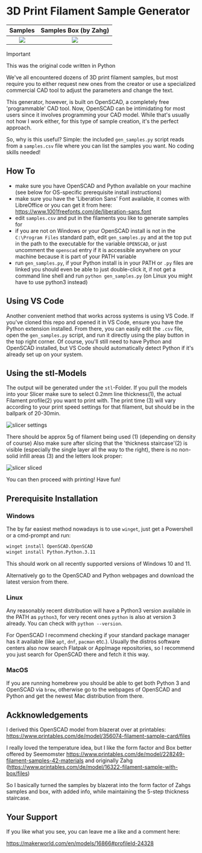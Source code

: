 # 3D Print Filament Sample Generator

|        Samples        |   Samples Box (by Zahg)   |
| :-------------------: | :-----------------------: |
| ![](docs/samples.png) | ![](docs/samples_box.png) |

> [!IMPORTANT]
> This was the original code written in Python

We've all encountered dozens of 3D print filament samples, but most require you
to either request new ones from the creator or use a specialized commercial CAD
tool to adjust the parameters and change the text.

This generator, however, is built on OpenSCAD, a completely free 'programmable'
CAD tool. Now, OpenSCAD can be intimidating for most users since it involves
programming your CAD model. While that's usually not how I work either, for this
type of sample creation, it's the perfect approach.

So, why is this useful? Simple: the included `gen_samples.py` script reads from a
`samples.csv` file where you can list the samples you want. No coding skills
needed!

## How To

- make sure you have OpenSCAD and Python available on your machine (see below
  for OS-specific prerequisite install instructions)
- make sure you have the 'Liberation Sans' Font available, it comes with
  LibreOffice or you can get it from here:
  <https://www.1001freefonts.com/de/liberation-sans.font>
- edit `samples.csv` and put in the filaments you like to generate samples for
- if you are not on Windows or your OpenSCAD install is not in the `C:\Program
Files` standard path, edit `gen_samples.py` and at the top put in the path to
  the executable for the variable `OPENSCAD`, or just uncomment the `openscad`
  entry if it is accessible anywhere on your machine because it is part of your
  PATH variable
- run `gen_samples.py`, if your Python install is in your PATH or `.py` files
  are linked you should even be able to just double-click it, if not get a
  command line shell and run `python gen_samples.py` (on Linux you might have to
  use python3 instead)

## Using VS Code

Another convenient method that works across systems is using VS Code. If you've
cloned this repo and opened it in VS Code, ensure you have the Python extension
installed. From there, you can easily edit the `.csv` file, open the
`gen_samples.py` script, and run it directly using the play button in the top
right corner. Of course, you'll still need to have Python and OpenSCAD
installed, but VS Code should automatically detect Python if it's already set up
on your system.

## Using the stl-Models

The output will be generated under the `stl`-Folder.
If you pull the models into your Slicer make sure to select 0.2mm line
thickness(1), the actual Filament profile(2) you want to print with.
The print time (3) will vary according to your print speed settings for that
filament, but should be in the ballpark of 20-30min.

![slicer settings](docs/slicer_settings.png)

There should be approx 5g of filament being used (1) (depending on density of
course) Also make sure after slicing that the 'thickness staircase'(2) is visible
(especially the single layer all the way to the right), there is no non-solid
infill areas (3) and the letters look proper:

![slicer sliced](docs/slicer_sliced.png)

You can then proceed with printing! Have fun!

## Prerequisite Installation

### Windows

The by far easiest method nowadays is to use `winget`, just get a Powershell or
a cmd-prompt and run:

```sh
winget install OpenSCAD.OpenSCAD
winget install Python.Python.3.11
```

This should work on all recently supported versions of Windows 10 and 11.

Alternatively go to the OpenSCAD and Python webpages and download the latest
version from there.

### Linux

Any reasonably recent distribution will have a Python3 version available in the
PATH as `python3`, for very recent ones `python` is also at version 3 already.
You can check with `python --version`.

For OpenSCAD I recommend checking if your standard package manager has it
available (like `apt`, `dnf`, `pacman` etc.). Usually the distros software
centers also now search Flatpak or AppImage repositories, so I recommend you
just search for OpenSCAD there and fetch it this way.

### MacOS

If you are running homebrew you should be able to get both Python 3 and OpenSCAD
via `brew`, otherwise go to the webpages of OpenSCAD and Python and get the
newest Mac distribution from there.

## Ackknowledgements

I derived this OpenSCAD model from blazerat over at printables:
<https://www.printables.com/de/model/356074-filament-sample-card/files>

I really loved the temperature idea, but I like the form factor and Box better
offered by Seemomster
<https://www.printables.com/de/model/228249-filament-samples-42-materials> and
originally Zahg
(<https://www.printables.com/de/model/16322-filament-sample-with-box/files>)

So I basically turned the samples by blazerat into the form factor of Zahgs
samples and box, with added info, while maintaining the 5-step thickness
staircase.

## Your Support

If you like what you see, you can leave me a like and a comment here:

https://makerworld.com/en/models/16866#profileId-24328
